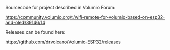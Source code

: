 Sourcecode for project described in Volumio Forum:

https://community.volumio.org/t/wifi-remote-for-volumio-based-on-esp32-and-oled/39146/14

Releases can be found here:

https://github.com/drvolcano/Volumio-ESP32/releases
